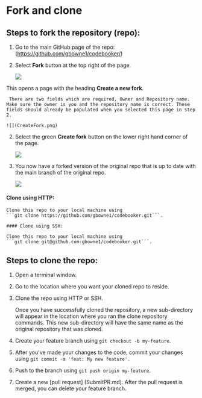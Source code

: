 # Fork and clone 

## Steps to fork the repository (repo): 

1. Go to the main GitHub page of the repo:
    (https://github.com/gbowne1/codebooker/)
   
1. Select **Fork** button at the top right of the page. 

    ![](fork.png)

This opens a page with the heading **Create a new fork**.

     There are two fields which are required, Owner and Repository name. Make sure the owner is you and the repository name is correct. These fields should already be populated when you selected this page in step 2.

    ![](CreateFork.png)

2. Select the green **Create fork** button on the lower right hand corner of the page.

    ![](CreateForkBtn.png)

3. You now have a forked version of the original repo that is up to date with the main branch of the original repo.

    ![](ForkedBranch.png)


 #### Clone using HTTP:

    Clone this repo to your local machine using
    ```git clone https://github.com/gbowne1/codebooker.git```.

    #### Clone using SSH:

    Clone this repo to your local machine using
    ```git clone git@github.com:gbowne1/codebooker.git```.


## Steps to clone the repo:

1. Open a terminal window.
2. Go to the location where you want your cloned repo to reside.
3. Clone the repo using HTTP or SSH.
   
    Once you have successfully cloned the repository, a new sub-directory will appear in the location where you ran the clone repository commands. This new sub-directory will have the same name as the original repository that was cloned.
 
1. Create your feature branch using ```git checkout -b my-feature```.

1. After you've made your changes to the code, commit your changes using ```git commit -m 'feat: My new feature'```.

1. Push to the branch using ```git push origin my-feature```.

1. Create a new [pull request] (SubmitPR.md).
    After the pull request is merged, you can delete your feature branch.

